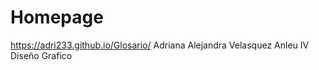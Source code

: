 # Homepage
 https://adri233.github.io/Glosario/
Adriana Alejandra Velasquez Anleu
IV Diseño Grafico
